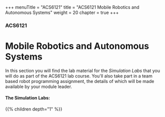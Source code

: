 +++
menuTitle = "ACS6121"
title = "ACS6121 Mobile Robotics and Autonomous Systems"
weight = 20
chapter = true
+++

### ACS6121

# Mobile Robotics and Autonomous Systems

In this section you will find the lab material for the *Simulation Labs* that you will do as part of the ACS6121 lab course. You'll also take part in a team based robot programming assignment, the details of which will be made available by your module leader.

#### The Simulation Labs:

{{% children depth="1" %}}
